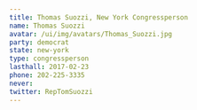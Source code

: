 ```yaml
---
title: Thomas Suozzi, New York Congressperson
name: Thomas Suozzi
avatar: /ui/img/avatars/Thomas_Suozzi.jpg
party: democrat
state: new-york
type: congressperson
lasthall: 2017-02-23
phone: 202-225-3335
never: 
twitter: RepTomSuozzi
---
```

